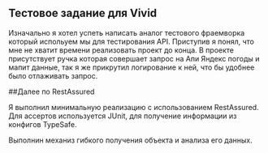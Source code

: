 ## Тестовое задание для Vivid

Изначально я хотел успеть написать аналог тестового фраемворка который испольуем мы для тестирования API.
Приступив я понял, что мне не хватит времени реализовать проект до конца.
В проекте присутствует ручка которая совершает запрос на Апи Яндекс погоды и мапит данные, так я же прикрутил логирование к ней, что бы удобнее было отлаживать запрос.

##Далее по RestAssured

Я выполнил минимальную реализацию с использованием RestAssured. Для acсертов используется JUnit, для получение информации из конфигов TypeSafe.

Выполнин механиз гибкого получения объекта и анализа его данных.
